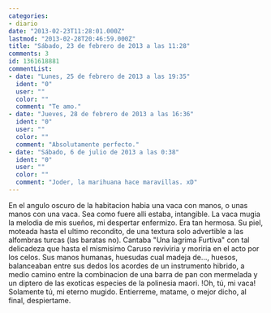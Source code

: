 ```yaml
---
categories:
- diario
date: "2013-02-23T11:28:01.000Z"
lastmod: "2013-02-28T20:46:59.000Z"
title: "Sábado, 23 de febrero de 2013 a las 11:28"
comments: 3
id: 1361618881
commentList:
- date: "Lunes, 25 de febrero de 2013 a las 19:35"
  ident: "0"
  user: ""
  color: ""
  comment: "Te amo."
- date: "Jueves, 28 de febrero de 2013 a las 16:36"
  ident: "0"
  user: ""
  color: ""
  comment: "Absolutamente perfecto."
- date: "Sábado, 6 de julio de 2013 a las 0:38"
  ident: "0"
  user: ""
  color: ""
  comment: "Joder, la marihuana hace maravillas. xD"
---
```


En el angulo oscuro de la habitacion habia una vaca con manos, o unas manos con una vaca. Sea como fuere alli estaba, intangible. La vaca mugia la melodia de mis sueños, mi despertar enfermizo. Era tan hermosa. Su piel, moteada hasta el ultimo recondito, de una textura solo advertible a las alfombras turcas (las baratas no). Cantaba "Una lagrima Furtiva" con tal delicadeza que hasta el mismisimo Caruso reviviria y moriria en el acto por los celos. Sus manos humanas, huesudas cual madeja de..., huesos, balanceaban entre sus dedos los acordes de un instrumento hibrido, a medio camino entre la combinacion de una barra de pan con mermelada y un diptero de las exoticas especies de la polinesia maori. !Oh, tú, mi vaca! Solamente tú, mi eterno mugido. Entierreme, matame, o mejor dicho, al final, despiertame.